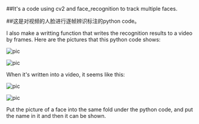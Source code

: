 ##It's a code using cv2 and face_recognition to track multiple faces.

##这是对视频的人脸进行逐帧辨识标注的python code。

I also make a writting function that writes the recognition results to a video by frames.
Here are the pictures that this python code shows:

 ![pic](https://github.com/AdamAlive/MarkdownRef/blob/master/193.jpg?raw=true )
 
 ![pic](https://github.com/AdamAlive/MarkdownRef/blob/master/194.jpg?raw=true )
 
 When it's written into a video, it seems like this:
 
  ![pic](https://github.com/AdamAlive/MarkdownRef/blob/master/141.gif?raw=true )
  
  ![pic](https://github.com/AdamAlive/MarkdownRef/blob/master/142.gif?raw=true )
  
Put the picture of a face into the same fold under the python code, and put the name in it and then it can be shown.
